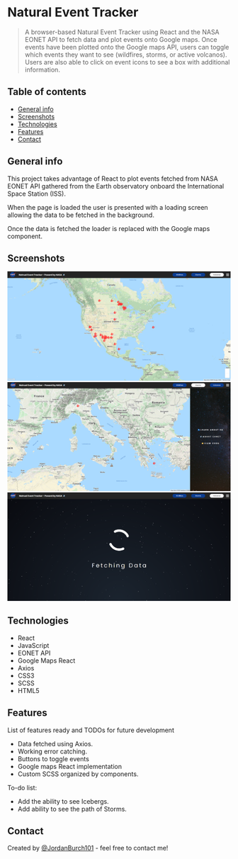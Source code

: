 # Natural Event Tracker

> A browser-based Natural Event Tracker using React and the NASA EONET API to fetch data and plot events onto Google maps. Once events have been plotted onto the Google
> maps API, users can toggle which events they want to see (wildfires, storms, or active volcanos). Users are also able to click on event icons to see a box with additional information.

## Table of contents

- [General info](#general-info)
- [Screenshots](#screenshots)
- [Technologies](#technologies)
- [Features](#features)
- [Contact](#contact)

## General info

This project takes advantage of React to plot events fetched from NASA EONET API gathered from the Earth observatory onboard the International Space Station (ISS).

When the page is loaded the user is presented with a loading screen allowing the data to be fetched in the background.

Once the data is fetched the loader is replaced with the Google maps component.

## Screenshots

![Example screenshot](screenshots/Screenshot1.png)
![Example screenshot](screenshots/Screenshot2.png)
![Example screenshot](screenshots/Screenshot3.png)

## Technologies

- React
- JavaScript
- EONET API
- Google Maps React
- Axios
- CSS3
- SCSS
- HTML5

## Features

List of features ready and TODOs for future development

- Data fetched using Axios.
- Working error catching.
- Buttons to toggle events
- Google maps React implementation
- Custom SCSS organized by components.

To-do list:

- Add the ability to see Icebergs.
- Add ability to see the path of Storms.

## Contact

Created by [@JordanBurch101](https://jordanburch.dev/) - feel free to contact me!
